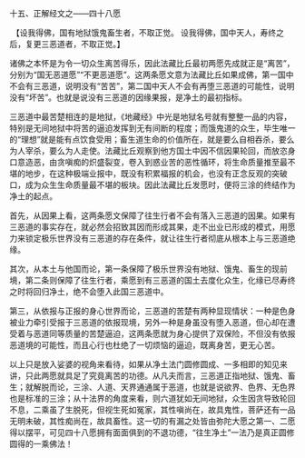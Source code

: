 十五、正解经文之——四十八愿

​    【设我得佛，国有地狱饿鬼畜生者，不取正觉。
​     设我得佛，国中天人，寿终之后，复更三恶道者，不取正觉。】

​     诸佛之本怀是为令一切众生离苦得乐，因此法藏比丘最初两愿先成就正是“离苦”，分别为“国无恶道愿”“不更恶道愿”。这两条愿文意为法藏比丘如果成佛，第一国中不会有三恶道，说明没有“苦苦”，第二国中天人不会有再堕三恶道的可能性，说明没有“坏苦”。也就是说没有三恶道的因缘果报，是净土的最初指标。

​     三恶道中最苦楚相连的是地狱，《地藏经》中光是地狱名号就有整整一品的内容，特别是无间地狱中将苦的逼迫发挥到无有间断的程度；而饿鬼道的众生，毕生唯一的“理想”就是能有点饮食受用；畜生道生命的价值所在，就是要么自相吞杀，要么为人宰杀，要么为人走使。法藏比丘观察到他方国土中因不信因果轮回，而放恣身口意造恶，由贪嗔痴的炽盛裂变，卷入到惑业苦的恶性循环，将生命质量推至最不堪的地步，在这种极端业报中，既没有积累福报的机会，也没有正念反观的突破口，成为众生生命质量最不堪的板块。因此法藏比丘发愿时，便将三涂的终结作为净土的起点。

​     首先，从因果上看，这两条愿文保障了往生行者不会有落入三恶道的因果。如果有三恶道的事实存在，就必然会招致其因而形成其果，走不出业已形成的模式，用愿力来锁定极乐世界没有三恶道的存在条件，就让往生行者彻底从根本上与三恶道绝缘。

​     其次，从本土与他国而论，第一条保障了极乐世界没有地狱、饿鬼、畜生的现前境，第二条则保障了往生行者，乘愿到有三恶道的国土去度化众生，化缘已尽寿终之时将回归净土，绝不会堕入此国三恶道中。

​     第三，从依报与正报的身心世界而论，三恶道的苦楚有两种显现情状：一种是色身被业力牵引受报于三恶道的依报现境，另外一种是身虽没有堕入恶道，但心却在遭受着与恶道同等质量的苦楚逼迫，这两条愿就为身心提供了双保险，不但没有依报恶道境的可能性，而且心行也杜绝了一切烦恼的逼迫，既离身苦，更无心苦。

​     以上只是放入娑婆的视角来看待，如果从净土法门圆修圆成、一多相即的知见来讲，只此两愿就具足了究竟离苦的功德。从凡夫而言，三恶道正指地狱、饿鬼、畜生；就解脱而论，三涂、人道、天界通通属于恶道，也就是说欲界、色界、无色界也是标准的三涂；从十法界的角度来看，则六道犹如无间地狱，众生因贪导致轮回不息，二乘虽了生脱死，但视生死如冤家，其性嗔尚在，故具鬼性，菩萨还有一品无明未破，其性痴尚在，故具畜性。这一切的有漏之处皆由弥陀大愿之第一、二愿得以摆平，可见四十八愿拥有面面俱到的不退功德，“往生净土”一法乃是真正圆修圆得的一乘佛法！